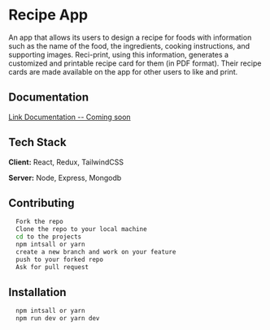 
# Recipe App

 An app that allows its users to design a recipe for foods with information such as the name of the food, the ingredients, cooking instructions, and supporting images. Reci-print, using this information, generates a customized and printable recipe card for them (in PDF format). Their recipe cards are made available on the app for other users to like and print.



## Documentation

[Link Documentation -- Coming soon](https://c)


## Tech Stack

**Client:** React, Redux, TailwindCSS

**Server:** Node, Express, Mongodb


## Contributing

```bash
  Fork the repo
  Clone the repo to your local machine
  cd to the projects 
  npm intsall or yarn 
  create a new branch and work on your feature
  push to your forked repo 
  Ask for pull request 
```
## Installation

```bash
  npm intsall or yarn 
  npm run dev or yarn dev
```
    
